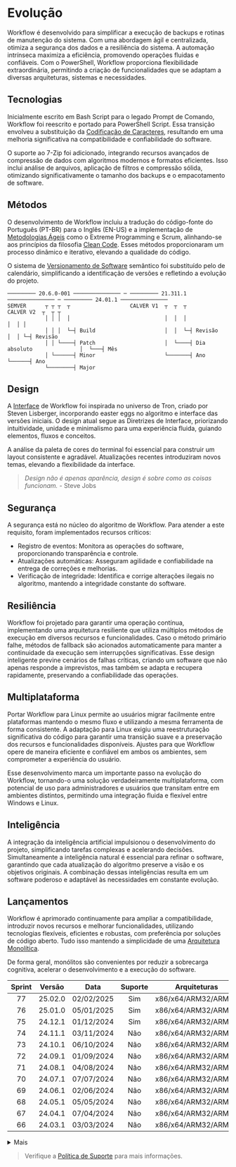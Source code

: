 # Evolução
Workflow é desenvolvido para simplificar a execução de backups e rotinas de manutenção do sistema. Com uma abordagem ágil e centralizada, otimiza a segurança dos dados e a resiliência do sistema. A automação intrínseca maximiza a eficiência, promovendo operações fluidas e confiáveis. Com o PowerShell, Workflow proporciona flexibilidade extraordinária, permitindo a criação de funcionalidades que se adaptam a diversas arquiteturas, sistemas e necessidades.

## Tecnologias
Inicialmente escrito em Bash Script para o legado Prompt de Comando, Workflow foi reescrito e portado para PowerShell Script. Essa transição envolveu a substituição da [Codificação de Caracteres][Codificação de Caracteres], resultando em uma melhoria significativa na compatibilidade e confiabilidade do software.

O suporte ao 7-Zip foi adicionado, integrando recursos avançados de compressão de dados com algoritmos modernos e formatos eficientes. Isso inclui análise de arquivos, aplicação de filtros e compressão sólida, otimizando significativamente o tamanho dos backups e o empacotamento de software.

## Métodos
O desenvolvimento de Workflow incluiu a tradução do código-fonte do Português (PT-BR) para o Inglês (EN-US) e a implementação de [Metodologias Ágeis][Metodologias Ágeis] como o Extreme Programming e Scrum, alinhando-se aos princípios da filosofia [Clean Code][Clean Code]. Esses métodos proporcionaram um processo dinâmico e iterativo, elevando a qualidade do código.

O sistema de [Versionamento de Software][Versionamento de Software] semântico foi substituído pelo de calendário, simplificando a identificação de versões e refletindo a evolução do projeto.

```
───────── 20.6.0-001 ─────────────── ─ ───────── 21.311.1 ─────────────── ─ ───────── 24.01.1 ───────────────
SEMVER      ┬ ┬ ┬  ┬                   CALVER V1  ┬  ┬  ┬                   CALVER V2  ┬  ┬ ┬
            │ │ │  │                              │  │  │                              │  │ │
            │ │ │  └─┤ Build                      │  │  └─┤ Revisão                    │  │ └─┤ Revisão
            │ │ └────┤ Patch                      │  └────┤ Dia absoluto               │  └───┤ Mês
            │ └──────┤ Minor                      └───────┤ Ano                        └──────┤ Ano
            └────────┤ Major
```

## Design
A [Interface][Interface] de Workflow foi inspirada no universo de Tron, criado por Steven Lisberger, incorporando easter eggs no algoritmo e interface das versões iniciais. O design atual segue as Diretrizes de Interface, priorizando intuitividade, unidade e minimalismo para uma experiência fluida, guiando elementos, fluxos e conceitos.

A análise da paleta de cores do terminal foi essencial para construir um layout consistente e agradável. Atualizações recentes introduziram novos temas, elevando a flexibilidade da interface.

> _Design não é apenas aparência, design é sobre como as coisas funcionam._ - Steve Jobs

## Segurança
A segurança está no núcleo do algoritmo de Workflow. Para atender a este requisito, foram implementados recursos críticos:

- Registro de eventos: Monitora as operações do software, proporcionando transparência e controle.
- Atualizações automáticas: Asseguram agilidade e confiabilidade na entrega de correções e melhorias.
- Verificação de integridade: Identifica e corrige alterações ilegais no algoritmo, mantendo a integridade constante do software.

## Resiliência
Workflow foi projetado para garantir uma operação contínua, implementando uma arquitetura resiliente que utiliza múltiplos métodos de execução em diversos recursos e funcionalidades. Caso o método primário falhe, métodos de fallback são acionados automaticamente para manter a continuidade da execução sem interrupções significativas. Esse design inteligente previne cenários de falhas críticas, criando um software que não apenas responde a imprevistos, mas também se adapta e recupera rapidamente, preservando a confiabilidade das operações.

## Multiplataforma
Portar Workflow para Linux permite ao usuários migrar facilmente entre plataformas mantendo o mesmo fluxo e utilizando a mesma ferramenta de forma consistente. A adaptação para Linux exigiu uma reestruturação significativa do código para garantir uma transição suave e a preservação dos recursos e funcionalidades disponíveis. Ajustes para que Workflow opere de maneira eficiente e confiável em ambos os ambientes, sem comprometer a experiência do usuário.

Esse desenvolvimento marca um importante passo na evolução do Workflow, tornando-o uma solução verdadeiramente multiplataforma, com potencial de uso para administradores e usuários que transitam entre em ambientes distintos, permitindo uma integração fluida e flexível entre Windows e Linux.

## Inteligência
A integração da inteligência artificial impulsionou o desenvolvimento do projeto, simplificando tarefas complexas e acelerando decisões. Simultaneamente a inteligência natural é essencial para refinar o software, garantindo que cada atualização do algoritmo preserve a visão e os objetivos originais. A combinação dessas inteligências resulta em um software poderoso e adaptável às necessidades em constante evolução.

## Lançamentos
Workflow é aprimorado continuamente para ampliar a compatibilidade, introduzir novos recursos e melhorar funcionalidades, utilizando tecnologias flexíveis, eficientes e robustas, com preferência por soluções de código aberto. Tudo isso mantendo a simplicidade de uma [Arquitetura Monolítica][Arquitetura Monolítica].

De forma geral, monólitos são convenientes por reduzir a sobrecarga cognitiva, acelerar o desenvolvimento e a execução do software.

| Sprint | Versão     | Data       | Suporte | Arquiteturas        | Sistemas        | Crescimento |
| :----: | :--------: | :--------: | :-----: | :-----------------: | :-------------: | :---------: |
| 77     | 25.02.0    | 02/02/2025 | Sim     | x86/x64/ARM32/ARM64 | Windows/Linux   | +00,40%     |
| 76     | 25.01.0    | 05/01/2025 | Sim     | x86/x64/ARM32/ARM64 | Windows/Linux   | +04,51%     |
| 75     | 24.12.1    | 01/12/2024 | Sim     | x86/x64/ARM32/ARM64 | Windows/Linux   | +04,27%     |
| 74     | 24.11.1    | 03/11/2024 | Não     | x86/x64/ARM32/ARM64 | Windows/Linux   | +11,21%     |
| 73     | 24.10.1    | 06/10/2024 | Não     | x86/x64/ARM32/ARM64 | Windows/Linux   | +09,93%     |
| 72     | 24.09.1    | 01/09/2024 | Não     | x86/x64/ARM32/ARM64 | Windows         | +00,36%     |
| 71     | 24.08.1    | 04/08/2024 | Não     | x86/x64/ARM32/ARM64 | Windows         | -03,80%     |
| 70     | 24.07.1    | 07/07/2024 | Não     | x86/x64/ARM32/ARM64 | Windows         | +01,28%     |
| 69     | 24.06.1    | 02/06/2024 | Não     | x86/x64/ARM32/ARM64 | Windows         | +00,11%     |
| 68     | 24.05.1    | 05/05/2024 | Não     | x86/x64/ARM32/ARM64 | Windows         | -04,03%     |
| 67     | 24.04.1    | 07/04/2024 | Não     | x86/x64/ARM32/ARM64 | Windows         | -08,97%     |
| 66     | 24.03.1    | 03/03/2024 | Não     | x86/x64/ARM32/ARM64 | Windows         | +09,08%     |

<details>
<summary>Mais</summary>

| Sprint | Versão     | Data       | Suporte | Arquiteturas        | Sistemas        | Crescimento |
| :----: | :--------: | :--------: | :-----: | :-----------------: | :-------------: | :---------: |
| 65     | 24.02.1    | 04/02/2024 | Não     | x86/x64/ARM32/ARM64 | Windows         | +04,57%     |
| 64     | 24.01.1    | 02/01/2024 | Não     | x86/x64/ARM32/ARM64 | Windows         | +05,27%     |
| 63     | 23.340.1   | 06/12/2023 | Não     | x86/x64/ARM32/ARM64 | Windows         | +04,34%     |
| 62     | 23.310.1   | 06/11/2023 | Não     | x86/x64/ARM32/ARM64 | Windows         | -01,54%     |
| 61     | 23.280.1   | 07/10/2023 | Não     | x86/x64/ARM32/ARM64 | Windows         | -03,82%     |
| 60     | 23.250.1   | 07/09/2023 | Não     | x86/x64/ARM32/ARM64 | Windows         | +08,39%     |
| 59     | 23.220.1   | 08/08/2023 | Não     | x86/x64/ARM32/ARM64 | Windows         | -01,93%     |
| 58     | 23.190.1   | 09/07/2023 | Não     | x86/x64/ARM32/ARM64 | Windows         | -03,21%     |
| 57     | 23.160.1   | 09/06/2023 | Não     | x86/x64/ARM32/ARM64 | Windows         | -02,89%     |
| 56     | 23.130.1   | 10/05/2023 | Não     | x86/x64/ARM32/ARM64 | Windows         | +01,80%     |
| 55     | 23.100.1   | 10/04/2023 | Não     | x86/x64/ARM32/ARM64 | Windows         | +05,64%     |
| 54     | 23.070.1   | 11/03/2023 | Não     | x86/x64/ARM32/ARM64 | Windows         | +07,91%     |
| 53     | 23.040.1   | 09/02/2023 | Não     | x86/x64/ARM32/ARM64 | Windows         | -11,74%     |
| 52     | 23.010.1   | 10/01/2023 | Não     | x86/x64/ARM32/ARM64 | Windows         | +06,85%     |
| 51     | 22.340.1   | 06/12/2022 | Não     | x86/x64/ARM32/ARM64 | Windows         | +06,12%     |
| 50     | 22.310.1   | 06/11/2022 | Não     | x86/x64/ARM32/ARM64 | Windows         | -00,93%     |
| 49     | 22.280.1   | 07/10/2022 | Não     | x86/x64/ARM32/ARM64 | Windows         | +01,95%     |
| 48     | 22.260.1   | 17/09/2022 | Não     | x86/x64/ARM32/ARM64 | Windows         | +03,74%     |
| 47     | 22.250.1   | 07/09/2022 | Não     | x86/x64/ARM32/ARM64 | Windows         | +13,72%     |
| 46     | 22.230.1   | 18/08/2022 | Não     | x86/x64/ARM32/ARM64 | Windows         | +02,94%     |
| 45     | 22.190.2   | 09/07/2022 | Não     | x86/x64/ARM32/ARM64 | Windows         | +01,62%     |
| 44     | 22.190.1   | 09/07/2022 | Não     | x86/x64/ARM32/ARM64 | Windows         | +02,33%     |
| 43     | 22.130.1   | 10/05/2022 | Não     | x86/x64/ARM32/ARM64 | Windows         | -03,77%     |
| 42     | 22.120.1   | 30/04/2022 | Não     | x86/x64/ARM32/ARM64 | Windows         | +01,43%     |
| 41     | 22.110.1   | 21/04/2022 | Não     | x86/x64/ARM32/ARM64 | Windows         | +01,95%     |
| 40     | 22.100.1   | 10/04/2022 | Não     | x86/x64/ARM32/ARM64 | Windows         | +00,73%     |
| 39     | 22.090.1   | 30/03/2022 | Não     | x86/x64/ARM32/ARM64 | Windows         | +07,06%     |
| 38     | 22.080.1   | 21/03/2022 | Não     | x86/x64/ARM32/ARM64 | Windows         | +06,01%     |
| 37     | 22.070.1   | 11/03/2022 | Não     | x86/x64/ARM32/ARM64 | Windows         | +06,05%     |
| 36     | 22.60.1    | 01/03/2022 | Não     | x86/x64/ARM32/ARM64 | Windows         | +08,15%     |
| 35     | 22.50.1    | 19/02/2022 | Não     | x86/x64/ARM32/ARM64 | Windows         | +41,45%     |
| 34     | 22.40.1    | 09/02/2022 | Não     | x86/x64/ARM32/ARM64 | Windows         | +08,30%     |
| 33     | 22.30.1    | 30/01/2022 | Não     | x86/x64/ARM32/ARM64 | Windows         | +05,61%     |
| 32     | 22.20.1    | 20/01/2022 | Não     | x86/x64/ARM32/ARM64 | Windows         | +03,71%     |
| 31     | 22.10.1    | 10/01/2022 | Não     | x86/x64/ARM32/ARM64 | Windows         | +00,81%     |
| 30     | 22.1.1     | 01/01/2022 | Não     | x86/x64/ARM32/ARM64 | Windows         | +14,72%     |
| 29     | 21.330.1   | 23/11/2021 | Não     | x86/x64             | Windows         | +16,68%     |
| 28     | 21.323.1   | 19/11/2021 | Não     | x86/x64             | Windows         | +19,74%     |
| 27     | 21.319.1   | 15/11/2021 | Não     | x86/x64             | Windows         | +16,26%     |
| 26     | 21.313.1   | 09/11/2021 | Não     | x86/x64             | Windows         | +05,02%     |
| 25     | 21.311.1   | 07/11/2021 | Não     | x86/x64             | Windows         | +03,26%     |
| 24     | 20.6.0-001 | 2021/2     | Não     | x86/x64             | Windows         | +04,17%     |
| 23     | 19.9.2-001 | 2021/2     | Não     | x86/x64             | Windows         | -20,98%     |
| 22     | 18.9.3-001 | 2021/2     | Não     | x86/x64             | Windows         | +27,93%     |
| 21     | 17.9.5-001 | 2021/2     | Não     | x86/x64             | Windows         | +21,17%     |
| 20     | 16.9.1-001 | 2021/2     | Não     | x86/x64             | Windows         | +02,12%     |
| 19     | 15.9.0-001 | 2021/2     | Não     | x86/x64             | Windows         | +09,51%     |
| 18     | 14.9.0-001 | 2021/2     | Não     | x86/x64             | Windows         | +02,16%     |
| 17     | 13.9.0-001 | 2021/2     | Não     | x86/x64             | Windows         | +24,80%     |
| 16     | 12.7.0-001 | 2021/2     | Não     | x86/x64             | Windows         | +03,92%     |
| 15     | 11.5.0-001 | 2021/2     | Não     | x86/x64             | Windows         | +03,78%     |
| 14     | 10.9.0-001 | 2021/2     | Não     | x86/x64             | Windows         | +08,86%     |
| 13     | 9.8.0-001  | 2021/2     | Não     | x86/x64             | Windows         | +12,86%     |
| 12     | 8.8.0-001  | 2021/2     | Não     | x86/x64             | Windows         | +06,06%     |
| 11     | 7.1.0-001  | 2021/2     | Não     | x86/x64             | Windows         | +05,18%     |
| 10     | 6.5.0-001  | 2021/2     | Não     | x86/x64             | Windows         | +08,19%     |
| 9      | 5.7.0-001  | 2021/2     | Não     | x86/x64             | Windows         | +01,75%     |
| 8      | 5.3.0-001  | 2021/2     | Não     | x86/x64             | Windows         | +07,55%     |
| 7      | 4.9.0-001  | 2021/2     | Não     | x86/x64             | Windows         | +41,33%     |
| 6      | 3.7.0-001  | 2021/2     | Não     | x86/x64             | Windows         | +18,11%     |
| 5      | 2.13.0-002 | 2021/2     | Não     | x86/x64             | Windows         | =00,00%     |
| 4      | 2.13.0-001 | 2021/2     | Não     | x86/x64             | Windows         | +35,11%     |
| 3      | 1.8.0-001  | 2021/2     | Não     | x86/x64             | Windows         | +02,17%     |
| 2      | 1.7.0-001  | 2021/2     | Não     | x86/x64             | Windows         | -12,38%     |
| 1      | 0.9.0-001  | 2021/2     | Não     | x86/x64             | Windows         | +100%       |

</details>

> Verifique a [Política de Suporte][Política de Suporte] para mais informações.

[Codificação de Caracteres]: https://github.com/2uj1m28ohz/Database/blob/main/SoftwareDevelopment/CharacterEncoding.md
[Metodologias Ágeis]: https://github.com/2uj1m28ohz/Database/blob/main/SoftwareDevelopment/AgileMethodologies.md
[Clean Code]: https://github.com/2uj1m28ohz/Database/blob/main/SoftwareDevelopment/SoftwareDesign.md
[Versionamento de Software]: https://github.com/2uj1m28ohz/Database/blob/main/SoftwareDevelopment/SoftwareVersioning.md
[Interface]: https://github.com/2uj1m28ohz/Database/blob/main/SoftwareDevelopment/Interface.md
[Arquitetura Monolítica]: https://github.com/2uj1m28ohz/Database/blob/main/SoftwareDevelopment/SoftwareArchitecture.md
[Política de Suporte]: /SUPPORT.md

